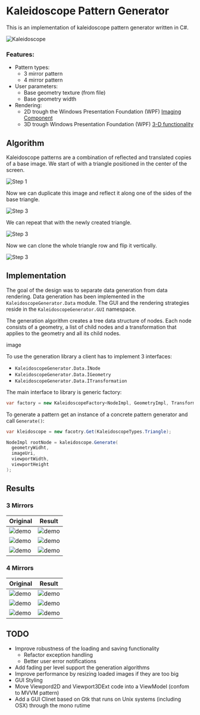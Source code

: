 # Kaleidoscope Pattern Generator

This is an implementation of kaleidoscope pattern generator written in C#.

![Kaleidoscope](https://raw.githubusercontent.com/timonbaetz/KaleidoscopeGenerator/master/data/kaleidoscope.jpg)

### Features:

 * Pattern types:
   * 3 mirror pattern
   * 4 mirror pattern
 * User parameters:
   * Base geometry texture (from file)
   * Base geometry width
 * Rendering:
   * 2D trough the Windows Presentation Foundation (WPF) [Imaging Component](http://msdn.microsoft.com/en-us/library/ms748873(v=vs.110).aspx)
   * 3D trough Windows Presentation Foundation (WPF) [3-D functionality]( http://msdn.microsoft.com/en-us/library/ms747437(v=vs.110).aspx)


## Algorithm

Kaleidoscope patterns are a combination of reflected and translated copies of a base image. We start of with a triangle positioned in the center of the screen.

![Step 1](https://rawgit.com/timonbaetz/KaleidoscopeGenerator/master/data/alg0.svg)

Now we can duplicate this image and reflect it along one of the sides of the base triangle.

![Step 3](https://rawgit.com/timonbaetz/KaleidoscopeGenerator/master/data/alg1.svg)

We can repeat that with the newly created triangle.

![Step 3](https://rawgit.com/timonbaetz/KaleidoscopeGenerator/master/data/alg2.svg)

Now we can clone the whole triangle row and flip it vertically.

![Step 3](https://rawgit.com/timonbaetz/KaleidoscopeGenerator/master/data/alg3.svg)

## Implementation

The goal of the design was to separate data generation from data rendering.
Data generation has been implemented in the `KaleidoscopeGenerator.Data` module.
The GUI and the rendering strategies reside in the `KaleidoscopeGenerator.GUI` namespace.

The generation algorithm creates a tree data structure of nodes.
Each node consists of a geometry, a list of child nodes and a transformation that applies to the geometry and all its child nodes.

image

To use the generation library a client has to implement 3 interfaces:

* `KaleidoscopeGenerator.Data.ÌNode`
* `KaleidoscopeGenerator.Data.ÌGeometry`
* `KaleidoscopeGenerator.Data.ÌTransformation`

The main interface to library is generic factory:

```c#
var factory = new KaleidoscopeFactory<NodeImpl, GeometryImpl, TransformationImpl>();
```

To generate a pattern get an instance of a concrete pattern generator and call `Generate()`:

```c#
var kleidoscope = new facotry.Get(KaleidoscopeTypes.Triangle);

NodeImpl rootNode = kaleidoscope.Generate(
  geometryWidht,
  imageUri,
  viewportWidth,
  viewportHeight
);
```

## Results

### 3 Mirrors

Original | Result
------------ | -------------
![demo](https://raw.githubusercontent.com/timonbaetz/KaleidoscopeGenerator/master/data/demo/original/0.jpg) | ![demo](https://raw.githubusercontent.com/timonbaetz/KaleidoscopeGenerator/master/data/demo/generated/0.png)
![demo](https://raw.githubusercontent.com/timonbaetz/KaleidoscopeGenerator/master/data/demo/original/1.jpg) | ![demo](https://raw.githubusercontent.com/timonbaetz/KaleidoscopeGenerator/master/data/demo/generated/1.png)
![demo](https://raw.githubusercontent.com/timonbaetz/KaleidoscopeGenerator/master/data/demo/original/2.jpg) | ![demo](https://raw.githubusercontent.com/timonbaetz/KaleidoscopeGenerator/master/data/demo/generated/2.png)

### 4 Mirrors

Original | Result
------------ | -------------
![demo](https://raw.githubusercontent.com/timonbaetz/KaleidoscopeGenerator/master/data/demo/original/3.jpg) | ![demo](https://raw.githubusercontent.com/timonbaetz/KaleidoscopeGenerator/master/data/demo/generated/3.png)
![demo](https://raw.githubusercontent.com/timonbaetz/KaleidoscopeGenerator/master/data/demo/original/4.jpg) | ![demo](https://raw.githubusercontent.com/timonbaetz/KaleidoscopeGenerator/master/data/demo/generated/4.png)
![demo](https://raw.githubusercontent.com/timonbaetz/KaleidoscopeGenerator/master/data/demo/original/5.jpg) | ![demo](https://raw.githubusercontent.com/timonbaetz/KaleidoscopeGenerator/master/data/demo/generated/5.png)

## TODO

* Improve robustness of the loading and saving functionality
  * Refactor exception handling
  * Better user error notifications
* Add fading per level support the generation algorithms
* Improve performance by resizing loaded images if they are too big
* GUI Styling
* Move Viewpord2D and Viewport3DExt code into a ViewModel (confom to MVVM pattern)
* Add a GUI Clinet based on Gtk that runs on Unix systems (including OSX) through the mono rutime
